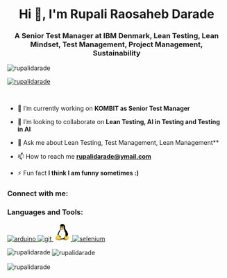 <h1 align="center">Hi 👋, I'm Rupali Raosaheb Darade</h1>
<h3 align="center">A Senior Test Manager at IBM Denmark, Lean Testing, Lean Mindset, Test Management, Project Management, Sustainability </h3>

<p align="left"> <img src="https://komarev.com/ghpvc/?username=rupalidarade&label=Profile%20views&color=0e75b6&style=flat" alt="rupalidarade" /> </p>

<p align="left"> <a href="https://github.com/ryo-ma/github-profile-trophy"><img src="https://github-profile-trophy.vercel.app/?username=rupalidarade" alt="rupalidarade" /></a> </p>

<p align="left"> <a href="https://twitter.com/" target="blank"><img src="https://img.shields.io/twitter/follow/?logo=twitter&style=for-the-badge" alt="" /></a> </p>

- 🔭 I’m currently working on **KOMBIT as Senior Test Manager**

- 👯 I’m looking to collaborate on **Lean Testing, AI in Testing and Testing in AI**

- 💬 Ask me about Lean Testing, Test Management, Lean Management**

- 📫 How to reach me **rupalidarade@ymail.com**

- ⚡ Fun fact **I think I am funny sometimes :)**

<h3 align="left">Connect with me:</h3>
<p align="left">
</p>

<h3 align="left">Languages and Tools:</h3>
<p align="left"> <a href="https://www.arduino.cc/" target="_blank" rel="noreferrer"> <img src="https://cdn.worldvectorlogo.com/logos/arduino-1.svg" alt="arduino" width="40" height="40"/> </a> <a href="https://git-scm.com/" target="_blank" rel="noreferrer"> <img src="https://www.vectorlogo.zone/logos/git-scm/git-scm-icon.svg" alt="git" width="40" height="40"/> </a> <a href="https://www.linux.org/" target="_blank" rel="noreferrer"> <img src="https://raw.githubusercontent.com/devicons/devicon/master/icons/linux/linux-original.svg" alt="linux" width="40" height="40"/> </a> <a href="https://www.selenium.dev" target="_blank" rel="noreferrer"> <img src="https://raw.githubusercontent.com/detain/svg-logos/780f25886640cef088af994181646db2f6b1a3f8/svg/selenium-logo.svg" alt="selenium" width="40" height="40"/> </a> </p>

<p><img align="left" src="https://github-readme-stats.vercel.app/api/top-langs?username=rupalidarade&show_icons=true&locale=en&layout=compact" alt="rupalidarade" /></p>

<p>&nbsp;<img align="center" src="https://github-readme-stats.vercel.app/api?username=rupalidarade&show_icons=true&locale=en" alt="rupalidarade" /></p>

<p><img align="center" src="https://github-readme-streak-stats.herokuapp.com/?user=rupalidarade&" alt="rupalidarade" /></p>

